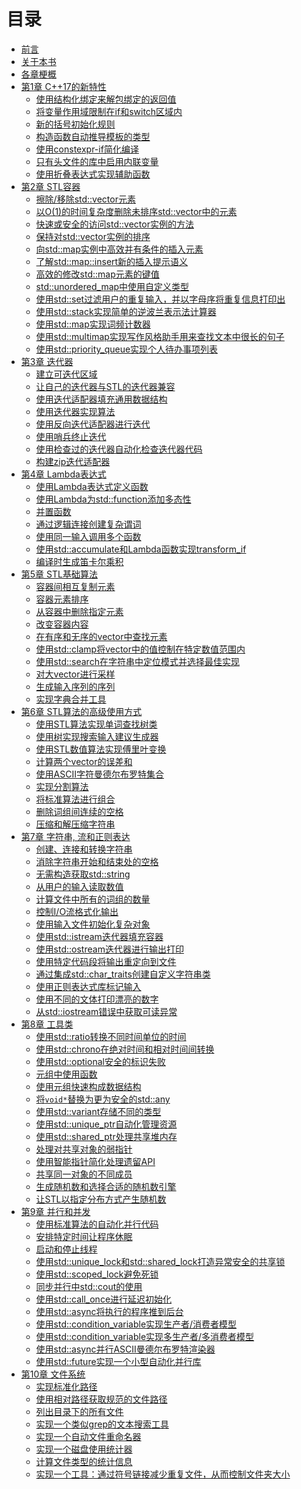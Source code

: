 # 目录

* [前言](content/preface/preface-chinese.md)
* [关于本书](content/preface/about-this-book-chinese.md)
* [各章梗概](content/preface/chapters-summary-chinese.md)
* [第1章 C++17的新特性](content/chapter1/chapter1-0-chinese.md)
  * [使用结构化绑定来解包绑定的返回值](content/chapter1/chapter1-1-chinese.md)
  * [将变量作用域限制在if和switch区域内](content/chapter1/chapter1-2-chinese.md)
  * [新的括号初始化规则](content/chapter1/chapter1-3-chinese.md)
  * [构造函数自动推导模板的类型](content/chapter1/chapter1-4-chinese.md)
  * [使用constexpr-if简化编译](content/chapter1/chapter1-5-chinese.md)
  * [只有头文件的库中启用内联变量](content/chapter1/chapter1-6-chinese.md)
  * [使用折叠表达式实现辅助函数](content/chapter1/chapter1-7-chinese.md)
* [第2章 STL容器](content/chapter2/chapter2-0-chinese.md)
  * [擦除/移除std::vector元素](content/chapter2/chapter2-1-chinese.md)
  * [以O(1)的时间复杂度删除未排序std::vector中的元素](content/chapter2/chapter2-2-chinese.md)
  * [快速或安全的访问std::vector实例的方法](content/chapter2/chapter2-3-chinese.md)
  * [保持对std::vector实例的排序](content/chapter2/chapter2-4-chinese.md)
  * [向std::map实例中高效并有条件的插入元素](content/chapter2/chapter2-5-chinese.md)
  * [了解std::map::insert新的插入提示语义](content/chapter2/chapter2-6-chinese.md)
  * [高效的修改std::map元素的键值](content/chapter2/chapter2-7-chinese.md)
  * [std::unordered_map中使用自定义类型](content/chapter2/chapter2-8-chinese.md)
  * [使用std::set过滤用户的重复输入，并以字母序将重复信息打印出](content/chapter2/chapter2-9-chinese.md)
  * [使用std::stack实现简单的逆波兰表示法计算器](content/chapter2/chapter2-10-chinese.md)
  * [使用std::map实现词频计数器](content/chapter2/chapter2-11-chinese.md)
  * [使用std::multimap实现写作风格助手用来查找文本中很长的句子](content/chapter2/chapter2-12-chinese.md)
  * [使用std::priority_queue实现个人待办事项列表](content/chapter2/chapter2-13-chinese.md)
* [第3章 迭代器](content/chapter3/chapter3-0-chinese.md)
  * [建立可迭代区域](content/chapter3/chapter3-1-chinese.md)
  * [让自己的迭代器与STL的迭代器兼容](content/chapter3/chapter3-2-chinese.md)
  * [使用迭代适配器填充通用数据结构](content/chapter3/chapter3-3-chinese.md)
  * [使用迭代器实现算法](content/chapter3/chapter3-4-chinese.md)
  * [使用反向迭代适配器进行迭代](content/chapter3/chapter3-5-chinese.md)
  * [使用哨兵终止迭代](content/chapter3/chapter3-6-chinese.md)
  * [使用检查过的迭代器自动化检查迭代器代码](content/chapter3/chapter3-7-chinese.md)
  * [构建zip迭代适配器](content/chapter3/chapter3-8-chinese.md)
* [第4章 Lambda表达式](content/chapter4/chapter4-0-chinese.md)
  * [使用Lambda表达式定义函数](content/chapter4/chapter4-1-chinese.md)
  * [使用Lambda为std::function添加多态性](content/chapter4/chapter4-2-chinese.md)
  * [并置函数](content/chapter4/chapter4-3-chinese.md)
  * [通过逻辑连接创建复杂谓词](content/chapter4/chapter4-4-chinese.md)
  * [使用同一输入调用多个函数](content/chapter4/chapter4-5-chinese.md)
  * [使用std::accumulate和Lambda函数实现transform_if](content/chapter4/chapter4-6-chinese.md)
  * [编译时生成笛卡尔乘积](content/chapter4/chapter4-7-chinese.md)
* [第5章 STL基础算法](content/chapter5/chapter5-0-chinese.md)
  * [容器间相互复制元素](content/chapter5/chapter5-1-chinese.md)
  * [容器元素排序](content/chapter5/chapter5-2-chinese.md)
  * [从容器中删除指定元素](content/chapter5/chapter5-3-chinese.md)
  * [改变容器内容](content/chapter5/chapter5-4-chinese.md)
  * [在有序和无序的vector中查找元素](content/chapter5/chapter5-5-chinese.md)
  * [使用std::clamp将vector中的值控制在特定数值范围内](content/chapter5/chapter5-6-chinese.md)
  * [使用std::search在字符串中定位模式并选择最佳实现](content/chapter5/chapter5-7-chinese.md)
  * [对大vector进行采样](content/chapter5/chapter5-8-chinese.md)
  * [生成输入序列的序列](content/chapter5/chapter5-9-chinese.md)
  * [实现字典合并工具](content/chapter5/chapter5-10-chinese.md)
* [第6章 STL算法的高级使用方式](content/chapter6/chapter6-0-chinese.md)
  * [使用STL算法实现单词查找树类](content/chapter6/chapter6-1-chinese.md)
  * [使用树实现搜索输入建议生成器](content/chapter6/chapter6-2-chinese.md)
  * [使用STL数值算法实现傅里叶变换](content/chapter6/chapter6-3-chinese.md)
  * [计算两个vector的误差和](content/chapter6/chapter6-4-chinese.md)
  * [使用ASCII字符曼德尔布罗特集合](content/chapter6/chapter6-5-chinese.md)
  * [实现分割算法](content/chapter6/chapter6-6-chinese.md)
  * [将标准算法进行组合](content/chapter6/chapter6-7-chinese.md)
  * [删除词组间连续的空格](content/chapter6/chapter6-8-chinese.md)
  * [压缩和解压缩字符串](content/chapter6/chapter6-9-chinese.md)
* [第7章 字符串, 流和正则表达](content/chapter7/chapter7-0-chinese.md)
  * [创建、连接和转换字符串](content/chapter7/chapter7-1-chinese.md)
  * [消除字符串开始和结束处的空格](content/chapter7/chapter7-2-chinese.md)
  * [无需构造获取std::string](content/chapter7/chapter7-3-chinese.md)
  * [从用户的输入读取数值](content/chapter7/chapter7-4-chinese.md)
  * [计算文件中所有的词组的数量](content/chapter7/chapter7-5-chinese.md)
  * [控制I/O流格式化输出](content/chapter7/chapter7-6-chinese.md)
  * [使用输入文件初始化复杂对象](content/chapter7/chapter7-7-chinese.md)
  * [使用std::istream迭代器填充容器](content/chapter7/chapter7-8-chinese.md)
  * [使用std::ostream迭代器进行输出打印](content/chapter7/chapter7-9-chinese.md)
  * [使用特定代码段将输出重定向到文件](content/chapter7/chapter7-10-chinese.md)
  * [通过集成std::char_traits创建自定义字符串类](content/chapter7/chapter7-11-chinese.md)
  * [使用正则表达式库标记输入](content/chapter7/chapter7-12-chinese.md)
  * [使用不同的文体打印漂亮的数字](content/chapter7/chapter7-13-chinese.md)
  * [从std::iostream错误中获取可读异常](content/chapter7/chapter7-14-chinese.md)
* [第8章 工具类]()
  * [使用std::ratio转换不同时间单位的时间]()
  * [使用std::chrono在绝对时间和相对时间间转换]()
  * [使用std::optional安全的标识失败]()
  * [元组中使用函数]()
  * [使用元组快速构成数据结构]()
  * [将`void*`替换为更为安全的std::any]()
  * [使用std::variant存储不同的类型]()
  * [使用std::unique_ptr自动化管理资源]()
  * [使用std::shared_ptr处理共享堆内存]()
  * [处理对共享对象的弱指针]()
  * [使用智能指针简化处理遗留API]()
  * [共享同一对象的不同成员]()
  * [生成随机数和选择合适的随机数引擎]()
  * [让STL以指定分布方式产生随机数]()
* [第9章 并行和并发]()
  * [使用标准算法的自动化并行代码]()
  * [安排特定时间让程序休眠]()
  * [启动和停止线程]()
  * [使用std::unique_lock和std::shared_lock打造异常安全的共享锁]()
  * [使用std::scoped_lock避免死锁]()
  * [同步并行中std::cout的使用]()
  * [使用std::call_once进行延迟初始化]()
  * [使用std::async将执行的程序推到后台]()
  * [使用std::condition_variable实现生产者/消费者模型]()
  * [使用std::condition_variable实现多生产者/多消费者模型]()
  * [使用std::async并行ASCII曼德尔布罗特渲染器]()
  * [使用std::future实现一个小型自动化并行库]()
* [第10章 文件系统]()
  * [实现标准化路径]()
  * [使用相对路径获取规范的文件路径]()
  * [列出目录下的所有文件]()
  * [实现一个类似grep的文本搜索工具]()
  * [实现一个自动文件重命名器]()
  * [实现一个磁盘使用统计器]()
  * [计算文件类型的统计信息]()
  * [实现一个工具：通过符号链接减少重复文件，从而控制文件夹大小]()
